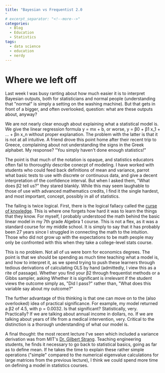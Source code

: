 ```yaml
---
title: "Bayesian vs Frequentist 2.0
"
# excerpt_separator: "<!--more-->"
categories:
  - Blog
  - Education
  - Statistics
tags:
  - data science
  - education
  - nerdy
---
```

 
# Where we left off

Last week I was busy ranting about how much easier it is to interpret Bayesian outputs, both for statisticians and normal people (understanding that "normal" is simply a setting on the washing machine). But that gets in front of a bigger, and often overlooked, question: what are these outputs about, anyway?

We are not nearly clear enough about explaining what a statistical model is. We give the linear regression formula  y = mx + b, or worse,  y = β0 + β1 x_1 + ... + βn x_n  without proper explanation. The problem with the latter is that it is not at all intuitive. A friend drove this point home after their recent trip to Greece, complaining about not understanding the signs in the Greek alphabet. My response? "You simply haven't done enough statistics!"

The point is that much of the notation is opaque, and statistics educators often fail to thoroughly describe conecpt of modeling. I have worked with students who could feed back definitions of mean and variance, parrot what basic tests to use with discrete or continuous data, and give a decent interpretation of the confidence interval. But when I asked them, "What does  β2  tell us?" they stared blankly. While this may seem laughable to those of use with advanced mathematics credits, I find it the single hardest, and most important, concept, possibly in all of statistics.

The failing is twice logical. First, there is the logical fallacy called the [curse of knoxledge](https://en.wikipedia.org/wiki/Curse_of_knowledge). This is where one forgets how hard it was to learn the things that they know. For myself, I probably understood the math behind the basic linear model in my 7th grade Algebra 1 course. This is not a flex, as it was a standard course for my middle school. It is simply to say that it has probably been 27 years since I struggled in connecting the math to the intuition. Those who did not grow up with the expectations to be math people may only be confronted with this when they take a college-level stats course.

This is no problem. Not all of us were born for economics degrees. The point is that we should be spending as much time teaching what a model is, and how to interpret it, as we spend trying to push these learners through tedious derivations of calculating OLS by hand (admittedly, I view this as a rite of passage). Whether you find your  β2  through frequentist methods or a Gibbs sampler, asking Whether it is significant is irrelevant if the student views the outcome simply as, "Did I pass?" rather than, "What does this variable say about my outcome?"

The further advantage of this thinking is that one can move on to the (also overlooked) idea of practical significance. For example, my model returned a  β2  of 4.5, with p = 0.0032. Is that significant? Statistically, very. Practically? If we are talking about annual income in dollars, no. If we are talking about years of life from a medical intervention, very. Critical to the distinction is a thorough understanding of what our model is.

A final thought: the most recent lecture I've seen which included a variance derivation was from MIT's [Dr. Gilbert Strang](https://ocw.mit.edu/courses/18-065-matrix-methods-in-data-analysis-signal-processing-and-machine-learning-spring-2018/resources/lecture-13-randomized-matrix-multiplication/). Teaching engineering students, he finds it necessary to go back to statistical basics, going as far as to define mean. If he takes the time to explain these rather simple operations ("simple" compared to the numerical eigenvalue calculations for large matrices from the previous lecture), I think we could spend more time on defining a model in statistics courses.




